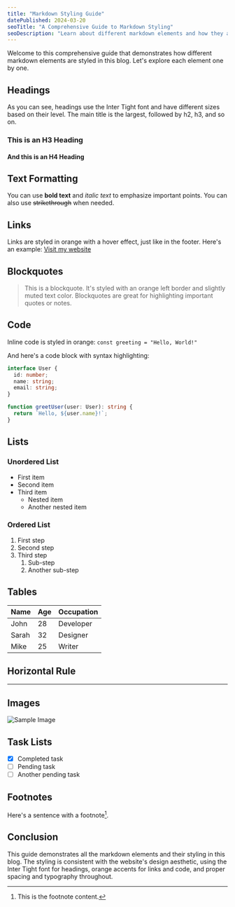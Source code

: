 ```yaml
---
title: "Markdown Styling Guide"
datePublished: 2024-03-20
seoTitle: "A Comprehensive Guide to Markdown Styling"
seoDescription: "Learn about different markdown elements and how they are styled in this blog."
---
```


Welcome to this comprehensive guide that demonstrates how different markdown elements are styled in this blog. Let's explore each element one by one.

## Headings

As you can see, headings use the Inter Tight font and have different sizes based on their level. The main title is the largest, followed by h2, h3, and so on.

### This is an H3 Heading

#### And this is an H4 Heading

## Text Formatting

You can use **bold text** and *italic text* to emphasize important points. You can also use ~~strikethrough~~ when needed.

## Links

Links are styled in orange with a hover effect, just like in the footer. Here's an example: [Visit my website](https://adarshdubey.com)

## Blockquotes

> This is a blockquote. It's styled with an orange left border and slightly muted text color. Blockquotes are great for highlighting important quotes or notes.

## Code

Inline code is styled in orange: `const greeting = "Hello, World!"`

And here's a code block with syntax highlighting:

```typescript
interface User {
  id: number;
  name: string;
  email: string;
}

function greetUser(user: User): string {
  return `Hello, ${user.name}!`;
}
```

## Lists

### Unordered List
- First item
- Second item
- Third item
  - Nested item
  - Another nested item

### Ordered List
1. First step
2. Second step
3. Third step
   1. Sub-step
   2. Another sub-step

## Tables

| Name    | Age | Occupation    |
|---------|-----|--------------|
| John    | 28  | Developer    |
| Sarah   | 32  | Designer     |
| Mike    | 25  | Writer       |

## Horizontal Rule

---

## Images

![Sample Image](https://picsum.photos/800/400)

## Task Lists

- [x] Completed task
- [ ] Pending task
- [ ] Another pending task

## Footnotes

Here's a sentence with a footnote[^1].

[^1]: This is the footnote content.

## Conclusion

This guide demonstrates all the markdown elements and their styling in this blog. The styling is consistent with the website's design aesthetic, using the Inter Tight font for headings, orange accents for links and code, and proper spacing and typography throughout. 
